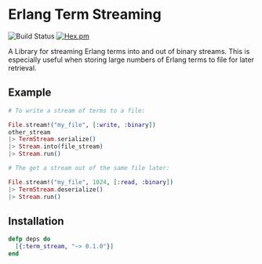 # Erlang Term Streaming

![Build Status](https://github.com/pkinney/term_stream/actions/workflows/ci.yaml/badge.svg)
[![Hex.pm](https://img.shields.io/hexpm/v/term_stream.svg)](https://hex.pm/packages/term_stream)

A Library for streaming Erlang terms into and out of binary streams. This is especially useful when storing large numbers of Erlang terms to file for later retrieval.

## Example

```elixir
# To write a stream of terms to a file:

File.stream!("my_file", [:write, :binary])
other_stream
|> TermStream.serialize()
|> Stream.into(file_stream)
|> Stream.run()

# The get a stream out of the same file later:

File.stream!("my_file", 1024, [:read, :binary])
|> TermStream.deserialize()
|> Stream.run()

```

## Installation

```elixir
defp deps do
  [{:term_stream, "~> 0.1.0"}]
end
```
